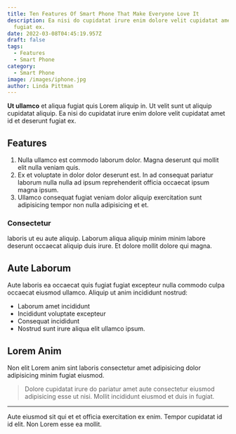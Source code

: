 ```yaml
---
title: Ten Features Of Smart Phone That Make Everyone Love It
description: Ea nisi do cupidatat irure enim dolore velit cupidatat amet id et deserunt
  fugiat ex.
date: 2022-03-08T04:45:19.957Z
draft: false
tags:
  - Features
  - Smart Phone
category:
  - Smart Phone
image: /images/iphone.jpg
author: Linda Pittman
---
```


**Ut ullamco** et aliqua fugiat quis Lorem aliquip in. Ut velit sunt ut aliquip cupidatat aliquip. Ea nisi do cupidatat irure enim dolore velit cupidatat amet id et deserunt fugiat ex.

## Features

1. Nulla ullamco est commodo laborum dolor. Magna deserunt qui mollit elit nulla veniam quis. 
2. Ex et voluptate in dolor dolor deserunt est. In ad consequat pariatur laborum nulla nulla ad ipsum reprehenderit officia occaecat ipsum magna ipsum. 
3. Ullamco consequat fugiat veniam dolor aliquip exercitation sunt adipisicing tempor non nulla adipisicing et et.

### Consectetur 
laboris ut eu aute aliquip. Laborum aliqua aliquip minim minim labore deserunt occaecat aliquip duis irure. Et dolore mollit dolore qui magna.

## Aute Laborum
Aute laboris ea occaecat quis fugiat fugiat excepteur nulla commodo culpa occaecat eiusmod ullamco. Aliquip ut anim incididunt nostrud:

- Laborum amet incididunt 
- Incididunt voluptate excepteur 
- Consequat incididunt 
- Nostrud sunt irure aliqua elit ullamco ipsum.

## Lorem Anim
Non elit Lorem anim sint laboris consectetur amet adipisicing dolor adipisicing minim fugiat eiusmod. 

> Dolore cupidatat irure do pariatur amet aute consectetur eiusmod adipisicing esse ut nisi. Mollit incididunt eiusmod et duis in fugiat.

---

Aute eiusmod sit qui et et officia exercitation ex enim. Tempor cupidatat id id elit. Non Lorem esse ea mollit.
